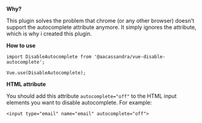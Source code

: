 **Why?**

This plugin solves the problem that chrome (or any other browser) doesn't support the autocomplete attribute anymore. It simply ignores the attribute, which is why i created this plugin.

**How to use**

```
import DisableAutocomplete from '@aacassandra/vue-disable-autocomplete';

Vue.use(DisableAutocomplete);
```

**HTML attribute**

You should add this attribute `autocomplete="off"` to the HTML input elements you want to disable autocomplete. For example:

```
<input type="email" name="email" autocomplete="off">
```
